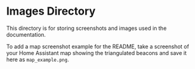 # Images Directory

This directory is for storing screenshots and images used in the documentation.

To add a map screenshot example for the README, take a screenshot of your Home Assistant map showing the triangulated beacons and save it here as `map_example.png`.